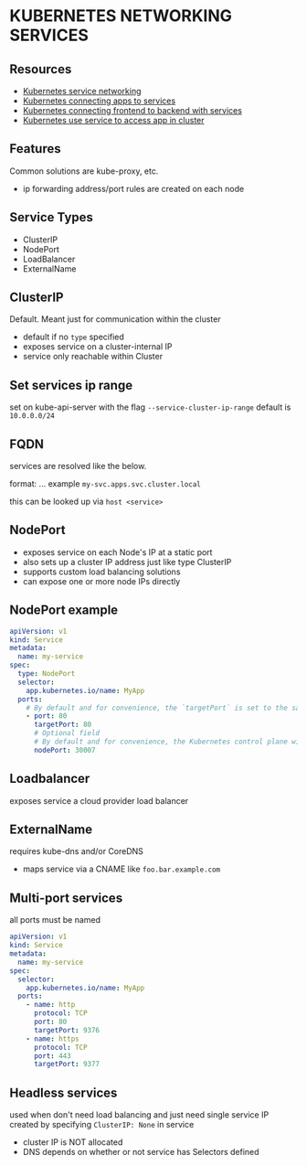 # KUBERNETES NETWORKING SERVICES

## Resources

- [Kubernetes service networking](https://kubernetes.io/docs/concepts/services-networking/service/)
- [Kubernetes connecting apps to services](https://kubernetes.io/docs/tutorials/services/connect-applications-service/)
- [Kubernetes connecting frontend to backend with services](https://kubernetes.io/docs/tasks/access-application-cluster/connecting-frontend-backend/)
- [Kubernetes use service to access app in cluster](https://kubernetes.io/docs/tasks/access-application-cluster/service-access-application-cluster/)

## Features
Common solutions are kube-proxy, etc.

- ip forwarding address/port rules are created on each node

## Service Types

- ClusterIP
- NodePort
- LoadBalancer
- ExternalName

## ClusterIP

Default. Meant just for communication within the cluster

- default if no `type` specified
- exposes service on a cluster-internal IP
- service only reachable within Cluster

## Set services ip range

set on kube-api-server with the flag `--service-cluster-ip-range`
default is `10.0.0.0/24`

## FQDN
services are resolved like the below.

format: <hostname>.<namespaces>.<type>.<root>
example `my-svc.apps.svc.cluster.local`

this can be looked up via `host <service>`

## NodePort

- exposes service on each Node's IP at a static port
- also sets up a cluster IP address just like type ClusterIP
- supports custom load balancing solutions
- can expose one or more node IPs directly

## NodePort example

```yaml
apiVersion: v1
kind: Service
metadata:
  name: my-service
spec:
  type: NodePort
  selector:
    app.kubernetes.io/name: MyApp
  ports:
    # By default and for convenience, the `targetPort` is set to the same value as the `port` field.
    - port: 80
      targetPort: 80
      # Optional field
      # By default and for convenience, the Kubernetes control plane will allocate a port from a range (default: 30000-32767)
      nodePort: 30007
```

## Loadbalancer

exposes service a cloud provider load balancer

## ExternalName

requires kube-dns and/or CoreDNS

- maps service via a CNAME like `foo.bar.example.com`

## Multi-port services

all ports must be named

```yaml
apiVersion: v1
kind: Service
metadata:
  name: my-service
spec:
  selector:
    app.kubernetes.io/name: MyApp
  ports:
    - name: http
      protocol: TCP
      port: 80
      targetPort: 9376
    - name: https
      protocol: TCP
      port: 443
      targetPort: 9377
```

## Headless services

used when don't need load balancing and just need single service IP
created by specifying `ClusterIP: None` in service

- cluster IP is NOT allocated
- DNS depends on whether or not service has Selectors defined
